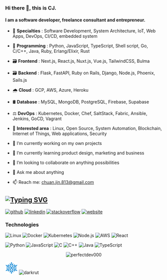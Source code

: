 ### Hi there 👋, this is CJ.

<!--
**chuanjin/chuanjin** is a ✨ _special_ ✨ repository because its `README.md` (this file) appears on your GitHub profile.
-->

#### I am a software developer, freelance consultant and entrepreneur.

- 🥇 <b>Specialties</b> : Software Development, System Architecture, IoT, Web Apps, DevOps, CI/CD, embedded system
- 💽 <b>Programming</b> : Python, JavaScript, TypeScript, Shell script, Go, C/C++, Java, Ruby, Erlang/Elixir, Rust
- 🗃 <b>Frontend</b> : Next.js, React.js, Nuxt.js, Vue.js, TailwindCSS, Bulma
- 🗃 <b>Backend</b> : Flask, FastAPI, Ruby on Rails, Django, Node.js, Phoenix, Sails.js
- 🌧 <b>Cloud</b> : GCP, AWS, Azure, Heroku
- 🛢 <b>Database</b> : MySQL, MongoDB, PostgreSQL, Firebase, Supabase
- ⚖ <b>DevOps</b> : Kubernetes, Docker, Chef, SaltStack, Fabric, Ansible, Jenkins, GoCD, Vagrant
- 🛵 <b>Interested area</b> : Linux, Open Source, System Automation, Blockchain, Internet of Things, Web applications, Security

- 🔭 I’m currently working on my own projects 
- 🌱 I’m currently learning product design, marketing and business
- 👯 I’m looking to collaborate on anything possibilities
- 💬 Ask me about anything 
- 📫 Reach me: chuan.jin.813@gmail.com


[![Typing SVG](https://readme-typing-svg.herokuapp.com?font=source+code+pro&color=7C22F7&vCenter=true&width=500&lines=It+is+never+too+old+to+learn;Fortune+favors+the+bold)](https://git.io/typing-svg)
----------------------

[<img src='https://cdn.jsdelivr.net/npm/simple-icons@3.0.1/icons/github.svg' alt='github' height='40'>](https://github.com/chuanjin)  [<img src='https://cdn.jsdelivr.net/npm/simple-icons@3.0.1/icons/linkedin.svg' alt='linkedin' height='40'>](https://www.linkedin.com/in/chuanjin//)  [<img src='https://cdn.jsdelivr.net/npm/simple-icons@3.0.1/icons/stackoverflow.svg' alt='stackoverflow' height='40'>](https://stackoverflow.com/users/3238064/chuan)  [<img src='https://cdn.jsdelivr.net/npm/simple-icons@3.0.1/icons/icloud.svg' alt='website' height='40'>](https://chuanjin.me/)  



### Technologies

![Linux](https://img.shields.io/badge/-Linux-000?&logo=Linux)
![Docker](https://img.shields.io/badge/-Docker-000?&logo=Docker)
![Kubernetes](https://img.shields.io/badge/-Kubernetes-000?&logo=Kubernetes)
![Node.js](https://img.shields.io/badge/-Node.js-000?&logo=node.js)
![AWS](https://img.shields.io/badge/-AWS-000?&logo=Amazon-AWS&logoColor=F90)
![React](https://img.shields.io/badge/-React-000?&logo=React)
<!--
![Redis](https://img.shields.io/badge/-Redis-000?&logo=Redis)
![PyTorch](https://img.shields.io/badge/-PyTorch-000?&logo=PyTorch)
![Spring](https://img.shields.io/badge/-Spring-000?&logo=Spring)
![TensorFlow](https://img.shields.io/badge/-TensorFlow-000?&logo=TensorFlow)
-->
![Python](https://img.shields.io/badge/-Python-000?&logo=Python)
![JavaScript](https://img.shields.io/badge/-JavaScript-000?&logo=JavaScript)
![C](https://img.shields.io/badge/-C-000?&logo=C)
![C++](https://img.shields.io/badge/-C++-000?&logo=c%2b%2b&logoColor=00599C)
![Java](https://img.shields.io/badge/-Java-000?&logo=Java&logoColor=007396)
![TypeScript](https://img.shields.io/badge/-TypeScript-000?&logo=TypeScript)
<!--
![SQL](https://img.shields.io/badge/-SQL-000?&logo=MySQL)
![Swift](https://img.shields.io/badge/-Swift-000?&logo=Swift)
-->




<p align="center" style="margin-bottom: 10px;"><img src="https://github-profile-trophy.vercel.app/?username=chuanjin&column=7&theme=nord" alt="perfectdev000" /></p>

<!--
<p align="center">
  <img src = "https://github-readme-stats.vercel.app/api?username=chuanjin&show_icons=true&include_all_commits=true&theme=tokyonight">
  <img src = "https://github-readme-stats.vercel.app/api/top-langs/?username=chuanjin&langs_count=8&layout=compact&theme=tokyonight&include_all_commits=true">
</p>

<a href="https://github.com/perfectdev000/perfectdev000">
  <img alt="Activity Graph" src="https://activity-graph.herokuapp.com/graph?username=chuanjin&bg_color=22222E&color=DDDD66&line=00FFFF&point=0000FF"/>
</a>


![GitHub metrics](https://metrics.lecoq.io/chuanjin)  


![Profile views](https://gpvc.arturio.dev/chuanjin)  
-->



<p align="left">
  <a href='https://archiveprogram.github.com/'><img src='https://raw.githubusercontent.com/acervenky/animated-github-badges/master/assets/acbadge.gif' width='40' height='40'></a>
  <img src="https://komarev.com/ghpvc/?username=chuanjin&label=Profile%20views&color=0e75b6&style=flat" alt="darkrut" />

</p>

 
